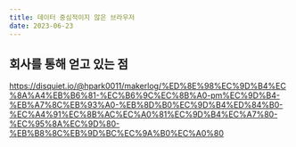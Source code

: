 ```yaml
---
title: 데이터 중심적이지 않은 브라우저
date: 2023-06-23
---
```


## 회사를 통해 얻고 있는 점
https://disquiet.io/@hpark0011/makerlog/%ED%8E%98%EC%9D%B4%EC%8A%A4%EB%B6%81-%EC%B6%9C%EC%8B%A0-pm%EC%9D%B4-%EB%A7%8C%EB%93%A0-%EB%8D%B0%EC%9D%B4%ED%84%B0-%EC%A4%91%EC%8B%AC%EC%A0%81%EC%9D%B4%EC%A7%80-%EC%95%8A%EC%9D%80-%EB%B8%8C%EB%9D%BC%EC%9A%B0%EC%A0%80